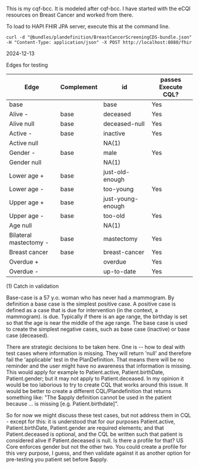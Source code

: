 This is my cqf-bcc. It is modeled after cqf-bcc. I have started with the eCQI resources on Breast Cancer and worked from there. 

To load to HAPI FHIR JPA server, execute this at the command line. 
```
curl -d "@bundles/plandefinition/BreastCancerScreeningCDS-bundle.json" -H "Content-Type: application/json" -X POST http://localhost:8080/fhir
```

2024-12-13

Edges for testing

|Edge|Complement|id|passes Execute CQL?|
|---|---|---|---|
|base||base|Yes|
|Alive - |base|deceased|Yes|
|Alive null |base|deceased-null|Yes|
|Active - |base|inactive|Yes|
|Active null ||NA(1)||
|Gender - |base|male|Yes|
|Gender null ||NA(1)||
|Lower age + |base|just-old-enough||
|Lower age - |base|too-young|Yes|
|Upper age + |base|just-young-enough||
|Upper age - |base|too-old|Yes|
|Age null ||NA(1)||
|Bilateral mastectomy -|base|mastectomy|Yes|
|Breast cancer|base|breast-cancer|Yes|
|Overdue + ||overdue|Yes|
|Overdue - ||up-to-date|Yes|

(1) Catch in validation

Base-case is a 57 y.o. woman who has never had a mammogram. By definition a base case is the simplest positive case. A positive case is defined as a case that is due for intervention (in the context, a mammogram).
is due. Typically if there is an age range, the birthday is set so that the age is near the middle of the age range. The base case is used to create the simplest negative cases, such as base case (inactive) or base case (deceased). 

There are strategic decisions to be taken here. One is -- how to deal with test cases where information is missing. They will return 'null' and therefore fail the 'applicable' test in the PlanDefinition. That means there will be no reminder and the user might have no awareness that information is missing. This would apply for example to Patient.active, Patient.birthDate, Patient.gender; but it may not apply to Patient.deceased. In my opinion it would be too laborious to try to create CQL that works around this issue. It would be better to create a different CQL/Plandefinition that returns something like: "The $apply definition cannot be used in the patient because ... is missing [e.g. Patient.birthdate]". 

So for now we might discuss these test cases, but not address them in CQL - except for this: it is understood that for our purposes Patient.active, Patient.birthDate, Patient.gender are required elements; and that Patient.deceased is optional, and the CQL be written such that patient is considered alive if Patient.deceased is null. Is there a profile for that? US Core enforces gender but not the other two. You could create a profile for this very purpose, I guess, and then validate against it as another option for pre-testing you patient set before $apply. 